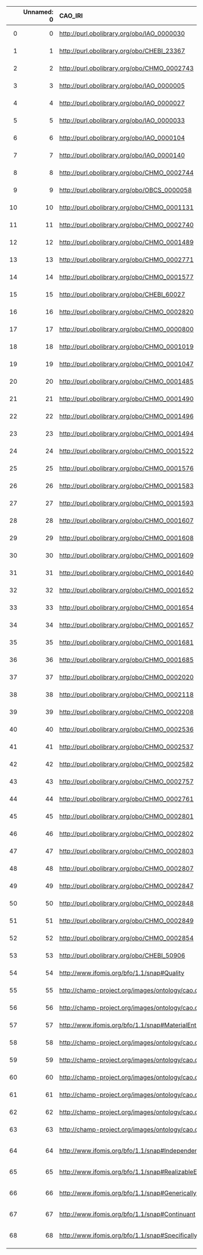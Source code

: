 |    |   Unnamed: 0 | CAO_IRI                                                            | CAO_DESC                                                                                                                       | CHMO_IRI                                    | CHMO_DESC                                                                                        |
|---:|-------------:|:-------------------------------------------------------------------|:-------------------------------------------------------------------------------------------------------------------------------|:--------------------------------------------|:-------------------------------------------------------------------------------------------------|
|  0 |            0 | http://purl.obolibrary.org/obo/IAO_0000030                         | {'iri': 'http://purl.obolibrary.org/obo/IAO_0000030'}                                                                          | http://purl.obolibrary.org/obo/IAO_0000030  | {'iri': 'http://purl.obolibrary.org/obo/IAO_0000030'}                                            |
|  1 |            1 | http://purl.obolibrary.org/obo/CHEBI_23367                         | {'iri': 'http://purl.obolibrary.org/obo/CHEBI_23367'}                                                                          | http://purl.obolibrary.org/obo/CHEBI_23367  | {'iri': 'http://purl.obolibrary.org/obo/CHEBI_23367'}                                            |
|  2 |            2 | http://purl.obolibrary.org/obo/CHMO_0002743                        | {'iri': 'http://purl.obolibrary.org/obo/CHMO_0002743'}                                                                         | http://purl.obolibrary.org/obo/CHMO_0002743 | {'iri': 'http://purl.obolibrary.org/obo/CHMO_0002743'}                                           |
|  3 |            3 | http://purl.obolibrary.org/obo/IAO_0000005                         | {'iri': 'http://purl.obolibrary.org/obo/IAO_0000005'}                                                                          | http://purl.obolibrary.org/obo/IAO_0000005  | {'iri': 'http://purl.obolibrary.org/obo/IAO_0000005'}                                            |
|  4 |            4 | http://purl.obolibrary.org/obo/IAO_0000027                         | {'iri': 'http://purl.obolibrary.org/obo/IAO_0000027'}                                                                          | http://purl.obolibrary.org/obo/IAO_0000027  | {'iri': 'http://purl.obolibrary.org/obo/IAO_0000027'}                                            |
|  5 |            5 | http://purl.obolibrary.org/obo/IAO_0000033                         | {'iri': 'http://purl.obolibrary.org/obo/IAO_0000033'}                                                                          | http://purl.obolibrary.org/obo/IAO_0000033  | {'iri': 'http://purl.obolibrary.org/obo/IAO_0000033'}                                            |
|  6 |            6 | http://purl.obolibrary.org/obo/IAO_0000104                         | {'iri': 'http://purl.obolibrary.org/obo/IAO_0000104'}                                                                          | http://purl.obolibrary.org/obo/IAO_0000104  | {'iri': 'http://purl.obolibrary.org/obo/IAO_0000104'}                                            |
|  7 |            7 | http://purl.obolibrary.org/obo/IAO_0000140                         | {'iri': 'http://purl.obolibrary.org/obo/IAO_0000140'}                                                                          | http://purl.obolibrary.org/obo/IAO_0000140  | {'iri': 'http://purl.obolibrary.org/obo/IAO_0000140'}                                            |
|  8 |            8 | http://purl.obolibrary.org/obo/CHMO_0002744                        | {'iri': 'http://purl.obolibrary.org/obo/CHMO_0002744'}                                                                         | http://purl.obolibrary.org/obo/CHMO_0002744 | {'iri': 'http://purl.obolibrary.org/obo/CHMO_0002744'}                                           |
|  9 |            9 | http://purl.obolibrary.org/obo/OBCS_0000058                        | {'iri': 'http://purl.obolibrary.org/obo/OBCS_0000058'}                                                                         | http://purl.obolibrary.org/obo/OBCS_0000058 | {'iri': 'http://purl.obolibrary.org/obo/OBCS_0000058'}                                           |
| 10 |           10 | http://purl.obolibrary.org/obo/CHMO_0001131                        | {'iri': 'http://purl.obolibrary.org/obo/CHMO_0001131'}                                                                         | http://purl.obolibrary.org/obo/CHMO_0001131 | {'iri': 'http://purl.obolibrary.org/obo/CHMO_0001131'}                                           |
| 11 |           11 | http://purl.obolibrary.org/obo/CHMO_0002740                        | {'iri': 'http://purl.obolibrary.org/obo/CHMO_0002740'}                                                                         | http://purl.obolibrary.org/obo/CHMO_0002740 | {'iri': 'http://purl.obolibrary.org/obo/CHMO_0002740'}                                           |
| 12 |           12 | http://purl.obolibrary.org/obo/CHMO_0001489                        | {'iri': 'http://purl.obolibrary.org/obo/CHMO_0001489'}                                                                         | http://purl.obolibrary.org/obo/CHMO_0001489 | {'iri': 'http://purl.obolibrary.org/obo/CHMO_0001489'}                                           |
| 13 |           13 | http://purl.obolibrary.org/obo/CHMO_0002771                        | {'iri': 'http://purl.obolibrary.org/obo/CHMO_0002771'}                                                                         | http://purl.obolibrary.org/obo/CHMO_0002771 | {'iri': 'http://purl.obolibrary.org/obo/CHMO_0002771'}                                           |
| 14 |           14 | http://purl.obolibrary.org/obo/CHMO_0001577                        | {'iri': 'http://purl.obolibrary.org/obo/CHMO_0001577'}                                                                         | http://purl.obolibrary.org/obo/CHMO_0001577 | {'iri': 'http://purl.obolibrary.org/obo/CHMO_0001577'}                                           |
| 15 |           15 | http://purl.obolibrary.org/obo/CHEBI_60027                         | {'iri': 'http://purl.obolibrary.org/obo/CHEBI_60027'}                                                                          | http://purl.obolibrary.org/obo/CHEBI_60027  | {'iri': 'http://purl.obolibrary.org/obo/CHEBI_60027'}                                            |
| 16 |           16 | http://purl.obolibrary.org/obo/CHMO_0002820                        | {'iri': 'http://purl.obolibrary.org/obo/CHMO_0002820'}                                                                         | http://purl.obolibrary.org/obo/CHMO_0002820 | {'iri': 'http://purl.obolibrary.org/obo/CHMO_0002820'}                                           |
| 17 |           17 | http://purl.obolibrary.org/obo/CHMO_0000800                        | {'iri': 'http://purl.obolibrary.org/obo/CHMO_0000800'}                                                                         | http://purl.obolibrary.org/obo/CHMO_0000800 | {'iri': 'http://purl.obolibrary.org/obo/CHMO_0000800'}                                           |
| 18 |           18 | http://purl.obolibrary.org/obo/CHMO_0001019                        | {'iri': 'http://purl.obolibrary.org/obo/CHMO_0001019'}                                                                         | http://purl.obolibrary.org/obo/CHMO_0001019 | {'iri': 'http://purl.obolibrary.org/obo/CHMO_0001019'}                                           |
| 19 |           19 | http://purl.obolibrary.org/obo/CHMO_0001047                        | {'iri': 'http://purl.obolibrary.org/obo/CHMO_0001047'}                                                                         | http://purl.obolibrary.org/obo/CHMO_0001047 | {'iri': 'http://purl.obolibrary.org/obo/CHMO_0001047'}                                           |
| 20 |           20 | http://purl.obolibrary.org/obo/CHMO_0001485                        | {'iri': 'http://purl.obolibrary.org/obo/CHMO_0001485'}                                                                         | http://purl.obolibrary.org/obo/CHMO_0001485 | {'iri': 'http://purl.obolibrary.org/obo/CHMO_0001485'}                                           |
| 21 |           21 | http://purl.obolibrary.org/obo/CHMO_0001490                        | {'iri': 'http://purl.obolibrary.org/obo/CHMO_0001490'}                                                                         | http://purl.obolibrary.org/obo/CHMO_0001490 | {'iri': 'http://purl.obolibrary.org/obo/CHMO_0001490'}                                           |
| 22 |           22 | http://purl.obolibrary.org/obo/CHMO_0001496                        | {'iri': 'http://purl.obolibrary.org/obo/CHMO_0001496'}                                                                         | http://purl.obolibrary.org/obo/CHMO_0001496 | {'iri': 'http://purl.obolibrary.org/obo/CHMO_0001496'}                                           |
| 23 |           23 | http://purl.obolibrary.org/obo/CHMO_0001494                        | {'iri': 'http://purl.obolibrary.org/obo/CHMO_0001494'}                                                                         | http://purl.obolibrary.org/obo/CHMO_0001494 | {'iri': 'http://purl.obolibrary.org/obo/CHMO_0001494'}                                           |
| 24 |           24 | http://purl.obolibrary.org/obo/CHMO_0001522                        | {'iri': 'http://purl.obolibrary.org/obo/CHMO_0001522'}                                                                         | http://purl.obolibrary.org/obo/CHMO_0001522 | {'iri': 'http://purl.obolibrary.org/obo/CHMO_0001522'}                                           |
| 25 |           25 | http://purl.obolibrary.org/obo/CHMO_0001576                        | {'iri': 'http://purl.obolibrary.org/obo/CHMO_0001576'}                                                                         | http://purl.obolibrary.org/obo/CHMO_0001576 | {'iri': 'http://purl.obolibrary.org/obo/CHMO_0001576'}                                           |
| 26 |           26 | http://purl.obolibrary.org/obo/CHMO_0001583                        | {'iri': 'http://purl.obolibrary.org/obo/CHMO_0001583'}                                                                         | http://purl.obolibrary.org/obo/CHMO_0001583 | {'iri': 'http://purl.obolibrary.org/obo/CHMO_0001583'}                                           |
| 27 |           27 | http://purl.obolibrary.org/obo/CHMO_0001593                        | {'iri': 'http://purl.obolibrary.org/obo/CHMO_0001593'}                                                                         | http://purl.obolibrary.org/obo/CHMO_0001593 | {'iri': 'http://purl.obolibrary.org/obo/CHMO_0001593'}                                           |
| 28 |           28 | http://purl.obolibrary.org/obo/CHMO_0001607                        | {'iri': 'http://purl.obolibrary.org/obo/CHMO_0001607'}                                                                         | http://purl.obolibrary.org/obo/CHMO_0001607 | {'iri': 'http://purl.obolibrary.org/obo/CHMO_0001607'}                                           |
| 29 |           29 | http://purl.obolibrary.org/obo/CHMO_0001608                        | {'iri': 'http://purl.obolibrary.org/obo/CHMO_0001608'}                                                                         | http://purl.obolibrary.org/obo/CHMO_0001608 | {'iri': 'http://purl.obolibrary.org/obo/CHMO_0001608'}                                           |
| 30 |           30 | http://purl.obolibrary.org/obo/CHMO_0001609                        | {'iri': 'http://purl.obolibrary.org/obo/CHMO_0001609'}                                                                         | http://purl.obolibrary.org/obo/CHMO_0001609 | {'iri': 'http://purl.obolibrary.org/obo/CHMO_0001609'}                                           |
| 31 |           31 | http://purl.obolibrary.org/obo/CHMO_0001640                        | {'iri': 'http://purl.obolibrary.org/obo/CHMO_0001640'}                                                                         | http://purl.obolibrary.org/obo/CHMO_0001640 | {'iri': 'http://purl.obolibrary.org/obo/CHMO_0001640'}                                           |
| 32 |           32 | http://purl.obolibrary.org/obo/CHMO_0001652                        | {'iri': 'http://purl.obolibrary.org/obo/CHMO_0001652'}                                                                         | http://purl.obolibrary.org/obo/CHMO_0001652 | {'iri': 'http://purl.obolibrary.org/obo/CHMO_0001652'}                                           |
| 33 |           33 | http://purl.obolibrary.org/obo/CHMO_0001654                        | {'iri': 'http://purl.obolibrary.org/obo/CHMO_0001654'}                                                                         | http://purl.obolibrary.org/obo/CHMO_0001654 | {'iri': 'http://purl.obolibrary.org/obo/CHMO_0001654'}                                           |
| 34 |           34 | http://purl.obolibrary.org/obo/CHMO_0001657                        | {'iri': 'http://purl.obolibrary.org/obo/CHMO_0001657'}                                                                         | http://purl.obolibrary.org/obo/CHMO_0001657 | {'iri': 'http://purl.obolibrary.org/obo/CHMO_0001657'}                                           |
| 35 |           35 | http://purl.obolibrary.org/obo/CHMO_0001681                        | {'iri': 'http://purl.obolibrary.org/obo/CHMO_0001681'}                                                                         | http://purl.obolibrary.org/obo/CHMO_0001681 | {'iri': 'http://purl.obolibrary.org/obo/CHMO_0001681'}                                           |
| 36 |           36 | http://purl.obolibrary.org/obo/CHMO_0001685                        | {'iri': 'http://purl.obolibrary.org/obo/CHMO_0001685'}                                                                         | http://purl.obolibrary.org/obo/CHMO_0001685 | {'iri': 'http://purl.obolibrary.org/obo/CHMO_0001685'}                                           |
| 37 |           37 | http://purl.obolibrary.org/obo/CHMO_0002020                        | {'iri': 'http://purl.obolibrary.org/obo/CHMO_0002020'}                                                                         | http://purl.obolibrary.org/obo/CHMO_0002020 | {'iri': 'http://purl.obolibrary.org/obo/CHMO_0002020'}                                           |
| 38 |           38 | http://purl.obolibrary.org/obo/CHMO_0002118                        | {'iri': 'http://purl.obolibrary.org/obo/CHMO_0002118'}                                                                         | http://purl.obolibrary.org/obo/CHMO_0002118 | {'iri': 'http://purl.obolibrary.org/obo/CHMO_0002118'}                                           |
| 39 |           39 | http://purl.obolibrary.org/obo/CHMO_0002208                        | {'iri': 'http://purl.obolibrary.org/obo/CHMO_0002208'}                                                                         | http://purl.obolibrary.org/obo/CHMO_0002208 | {'iri': 'http://purl.obolibrary.org/obo/CHMO_0002208'}                                           |
| 40 |           40 | http://purl.obolibrary.org/obo/CHMO_0002536                        | {'iri': 'http://purl.obolibrary.org/obo/CHMO_0002536'}                                                                         | http://purl.obolibrary.org/obo/CHMO_0002536 | {'iri': 'http://purl.obolibrary.org/obo/CHMO_0002536'}                                           |
| 41 |           41 | http://purl.obolibrary.org/obo/CHMO_0002537                        | {'iri': 'http://purl.obolibrary.org/obo/CHMO_0002537'}                                                                         | http://purl.obolibrary.org/obo/CHMO_0002537 | {'iri': 'http://purl.obolibrary.org/obo/CHMO_0002537'}                                           |
| 42 |           42 | http://purl.obolibrary.org/obo/CHMO_0002582                        | {'iri': 'http://purl.obolibrary.org/obo/CHMO_0002582'}                                                                         | http://purl.obolibrary.org/obo/CHMO_0002582 | {'iri': 'http://purl.obolibrary.org/obo/CHMO_0002582'}                                           |
| 43 |           43 | http://purl.obolibrary.org/obo/CHMO_0002757                        | {'iri': 'http://purl.obolibrary.org/obo/CHMO_0002757'}                                                                         | http://purl.obolibrary.org/obo/CHMO_0002757 | {'iri': 'http://purl.obolibrary.org/obo/CHMO_0002757'}                                           |
| 44 |           44 | http://purl.obolibrary.org/obo/CHMO_0002761                        | {'iri': 'http://purl.obolibrary.org/obo/CHMO_0002761'}                                                                         | http://purl.obolibrary.org/obo/CHMO_0002761 | {'iri': 'http://purl.obolibrary.org/obo/CHMO_0002761'}                                           |
| 45 |           45 | http://purl.obolibrary.org/obo/CHMO_0002801                        | {'iri': 'http://purl.obolibrary.org/obo/CHMO_0002801'}                                                                         | http://purl.obolibrary.org/obo/CHMO_0002801 | {'iri': 'http://purl.obolibrary.org/obo/CHMO_0002801'}                                           |
| 46 |           46 | http://purl.obolibrary.org/obo/CHMO_0002802                        | {'iri': 'http://purl.obolibrary.org/obo/CHMO_0002802'}                                                                         | http://purl.obolibrary.org/obo/CHMO_0002802 | {'iri': 'http://purl.obolibrary.org/obo/CHMO_0002802'}                                           |
| 47 |           47 | http://purl.obolibrary.org/obo/CHMO_0002803                        | {'iri': 'http://purl.obolibrary.org/obo/CHMO_0002803'}                                                                         | http://purl.obolibrary.org/obo/CHMO_0002803 | {'iri': 'http://purl.obolibrary.org/obo/CHMO_0002803'}                                           |
| 48 |           48 | http://purl.obolibrary.org/obo/CHMO_0002807                        | {'iri': 'http://purl.obolibrary.org/obo/CHMO_0002807'}                                                                         | http://purl.obolibrary.org/obo/CHMO_0002807 | {'iri': 'http://purl.obolibrary.org/obo/CHMO_0002807'}                                           |
| 49 |           49 | http://purl.obolibrary.org/obo/CHMO_0002847                        | {'iri': 'http://purl.obolibrary.org/obo/CHMO_0002847'}                                                                         | http://purl.obolibrary.org/obo/CHMO_0002847 | {'iri': 'http://purl.obolibrary.org/obo/CHMO_0002847'}                                           |
| 50 |           50 | http://purl.obolibrary.org/obo/CHMO_0002848                        | {'iri': 'http://purl.obolibrary.org/obo/CHMO_0002848'}                                                                         | http://purl.obolibrary.org/obo/CHMO_0002848 | {'iri': 'http://purl.obolibrary.org/obo/CHMO_0002848'}                                           |
| 51 |           51 | http://purl.obolibrary.org/obo/CHMO_0002849                        | {'iri': 'http://purl.obolibrary.org/obo/CHMO_0002849'}                                                                         | http://purl.obolibrary.org/obo/CHMO_0002849 | {'iri': 'http://purl.obolibrary.org/obo/CHMO_0002849'}                                           |
| 52 |           52 | http://purl.obolibrary.org/obo/CHMO_0002854                        | {'iri': 'http://purl.obolibrary.org/obo/CHMO_0002854'}                                                                         | http://purl.obolibrary.org/obo/CHMO_0002854 | {'iri': 'http://purl.obolibrary.org/obo/CHMO_0002854'}                                           |
| 53 |           53 | http://purl.obolibrary.org/obo/CHEBI_50906                         | {'label': 'Role', 'prefLabel': None, 'altLabel': None, 'name': 'CHEBI_50906'}                                                  | http://purl.obolibrary.org/obo/BFO_0000023  | {'label': 'Role', 'prefLabel': 'Role'}                                                           |
| 54 |           54 | http://www.ifomis.org/bfo/1.1/snap#Quality                         | {'label': 'Quality', 'prefLabel': None, 'altLabel': None, 'name': 'Quality'}                                                   | http://purl.obolibrary.org/obo/BFO_0000019  | {'label': 'Quality', 'prefLabel': 'Quality'}                                                     |
| 55 |           55 | http://champ-project.org/images/ontology/cao.owl#CAO_000018        | {'label': 'Matrix', 'prefLabel': None, 'altLabel': None, 'name': 'CAO_000018'}                                                 | http://purl.obolibrary.org/obo/CHMO_0002743 | {'label': 'Matrix'}                                                                              |
| 56 |           56 | http://champ-project.org/images/ontology/cao.owl#CAO_000019        | {'label': 'Sensitivity', 'prefLabel': None, 'altLabel': None, 'name': 'CAO_000019'}                                            | http://purl.obolibrary.org/obo/OBCS_0000058 | {'label': 'Sensitivity'}                                                                         |
| 57 |           57 | http://www.ifomis.org/bfo/1.1/snap#MaterialEntity                  | {'label': 'Material entity', 'prefLabel': None, 'altLabel': None, 'name': 'MaterialEntity'}                                    | http://purl.obolibrary.org/obo/BFO_0000040  | {'label': 'Material entity', 'prefLabel': 'Material entity'}                                     |
| 58 |           58 | http://champ-project.org/images/ontology/cao.owl#CAO_000064        | {'label': 'Analyte', 'prefLabel': None, 'altLabel': None, 'name': 'CAO_000064'}                                                | http://purl.obolibrary.org/obo/CHMO_0002467 | {'label': 'Analyte'}                                                                             |
| 59 |           59 | http://champ-project.org/images/ontology/cao.owl#CAO_000096        | {'label': 'Chromatogram', 'prefLabel': None, 'altLabel': None, 'name': 'CAO_000096'}                                           | http://purl.obolibrary.org/obo/CHMO_0002387 | {'label': 'Chromatogram'}                                                                        |
| 60 |           60 | http://champ-project.org/images/ontology/cao.owl#CAO_000156        | {'label': 'Mixture', 'prefLabel': None, 'altLabel': None, 'name': 'CAO_000156'}                                                | http://purl.obolibrary.org/obo/CHEBI_60004  | {'label': 'Mixture'}                                                                             |
| 61 |           61 | http://champ-project.org/images/ontology/cao.owl#CAO_000195        | {'label': 'Sonication', 'prefLabel': None, 'altLabel': None, 'name': 'CAO_000195'}                                             | http://purl.obolibrary.org/obo/CHMO_0001707 | {'label': 'Sonication'}                                                                          |
| 62 |           62 | http://champ-project.org/images/ontology/cao.owl#CAO_000196        | {'label': 'Specificity', 'prefLabel': None, 'altLabel': None, 'name': 'CAO_000196'}                                            | http://purl.obolibrary.org/obo/OBCS_0000059 | {'label': 'Specificity'}                                                                         |
| 63 |           63 | http://champ-project.org/images/ontology/cao.owl#CAO_000204        | {'label': 'Stirring', 'prefLabel': None, 'altLabel': None, 'name': 'CAO_000204'}                                               | http://purl.obolibrary.org/obo/CHMO_0002774 | {'label': 'Stirring'}                                                                            |
| 64 |           64 | http://www.ifomis.org/bfo/1.1/snap#IndependentContinuant           | {'label': 'Independent Continuant', 'prefLabel': None, 'altLabel': None, 'name': 'IndependentContinuant'}                      | http://purl.obolibrary.org/obo/BFO_0000004  | {'label': 'Independent Continuant', 'prefLabel': 'Independent Continuant'}                       |
| 65 |           65 | http://www.ifomis.org/bfo/1.1/snap#RealizableEntity                | {'label': 'Realizable entity', 'prefLabel': None, 'altLabel': None, 'name': 'RealizableEntity'}                                | http://purl.obolibrary.org/obo/BFO_0000017  | {'label': 'Realizable entity', 'prefLabel': 'Realizable entity'}                                 |
| 66 |           66 | http://www.ifomis.org/bfo/1.1/snap#GenericallyDependentContinuant  | {'label': 'Generically dependent continuant', 'prefLabel': None, 'altLabel': None, 'name': 'GenericallyDependentContinuant'}   | http://purl.obolibrary.org/obo/BFO_0000031  | {'label': 'Generically dependent continuant', 'prefLabel': 'Generically dependent continuant'}   |
| 67 |           67 | http://www.ifomis.org/bfo/1.1/snap#Continuant                      | {'label': 'Continuant', 'prefLabel': None, 'altLabel': None, 'name': 'Continuant'}                                             | http://purl.obolibrary.org/obo/BFO_0000002  | {'label': 'Continuant', 'prefLabel': 'Continuant'}                                               |
| 68 |           68 | http://www.ifomis.org/bfo/1.1/snap#SpecificallyDependentContinuant | {'label': 'Specifically dependent continuant', 'prefLabel': None, 'altLabel': None, 'name': 'SpecificallyDependentContinuant'} | http://purl.obolibrary.org/obo/BFO_0000020  | {'label': 'Specifically dependent continuant', 'prefLabel': 'Specifically dependent continuant'} |